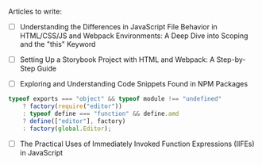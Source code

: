 Articles to write:
- [ ] Understanding the Differences in JavaScript File Behavior in HTML/CSS/JS and Webpack Environments: A Deep Dive into Scoping and the "this" Keyword
- [ ] Setting Up a Storybook Project with HTML and Webpack: A Step-by-Step Guide
- [ ] Exploring and Understanding Code Snippets Found in NPM Packages




```js
typeof exports === "object" && typeof module !== "undefined"
    ? factory(require("editor"))
    : typeof define === "function" && define.amd
    ? define(["editor"], factory)
    : factory(global.Editor);
```

- [ ] The Practical Uses of Immediately Invoked Function Expressions (IIFEs) in JavaScript